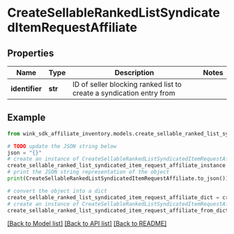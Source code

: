 # CreateSellableRankedListSyndicatedItemRequestAffiliate


## Properties

Name | Type | Description | Notes
------------ | ------------- | ------------- | -------------
**identifier** | **str** | ID of seller blocking ranked list to create a syndication entry from | 

## Example

```python
from wink_sdk_affiliate_inventory.models.create_sellable_ranked_list_syndicated_item_request_affiliate import CreateSellableRankedListSyndicatedItemRequestAffiliate

# TODO update the JSON string below
json = "{}"
# create an instance of CreateSellableRankedListSyndicatedItemRequestAffiliate from a JSON string
create_sellable_ranked_list_syndicated_item_request_affiliate_instance = CreateSellableRankedListSyndicatedItemRequestAffiliate.from_json(json)
# print the JSON string representation of the object
print(CreateSellableRankedListSyndicatedItemRequestAffiliate.to_json())

# convert the object into a dict
create_sellable_ranked_list_syndicated_item_request_affiliate_dict = create_sellable_ranked_list_syndicated_item_request_affiliate_instance.to_dict()
# create an instance of CreateSellableRankedListSyndicatedItemRequestAffiliate from a dict
create_sellable_ranked_list_syndicated_item_request_affiliate_from_dict = CreateSellableRankedListSyndicatedItemRequestAffiliate.from_dict(create_sellable_ranked_list_syndicated_item_request_affiliate_dict)
```
[[Back to Model list]](../README.md#documentation-for-models) [[Back to API list]](../README.md#documentation-for-api-endpoints) [[Back to README]](../README.md)



